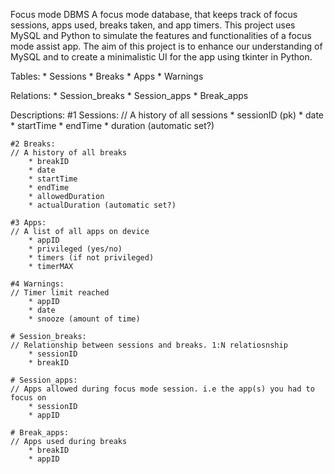 Focus mode DBMS
A focus mode database, that keeps track of focus sessions, apps used, breaks taken, and app timers.
This project uses MySQL and Python to simulate the features and functionalities of a focus mode assist app.
The aim of this project is to enhance our understanding of MySQL and to create a minimalistic UI for the app using tkinter in Python.

Tables:
	* Sessions
	* Breaks
	* Apps
	* Warnings

Relations:
	* Session_breaks
	* Session_apps
	* Break_apps

Descriptions:
	#1 Sessions: 
	// A history of all sessions
		* sessionID (pk)
		* date
		* startTime
		* endTime
		* duration (automatic set?)
	
	#2 Breaks:
	// A history of all breaks
		* breakID
		* date
		* startTime
		* endTime
		* allowedDuration
		* actualDuration (automatic set?)
	
	#3 Apps:
	// A list of all apps on device
		* appID
		* privileged (yes/no)
		* timers (if not privileged)
		* timerMAX

	#4 Warnings:
	// Timer limit reached
		* appID
		* date
		* snooze (amount of time)

	# Session_breaks:
	// Relationship between sessions and breaks. 1:N relatiosnship
		* sessionID
		* breakID

	# Session_apps:
	// Apps allowed during focus mode session. i.e the app(s) you had to focus on
		* sessionID
		* appID
	
	# Break_apps:
	// Apps used during breaks
		* breakID
		* appID

